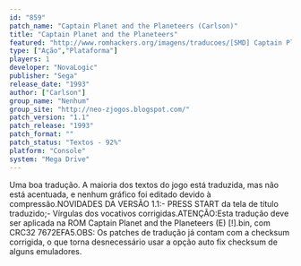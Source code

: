 ```yaml
---
id: "859"
patch_name: "Captain Planet and the Planeteers (Carlson)"
title: "Captain Planet and the Planeteers"
featured: "http://www.romhackers.org/imagens/traducoes/[SMD] Captain Planet and the Planeteers - Carlson - 1.png"
type: ["Ação","Plataforma"]
players: 1
developer: "NovaLogic"
publisher: "Sega"
release_date: "1993"
author: ["Carlson"]
group_name: "Nenhum"
group_site: "http://neo-zjogos.blogspot.com/"
patch_version: "1.1"
patch_release: "1993"
patch_format: ""
patch_status: "Textos - 92%"
platform: "Console"
system: "Mega Drive"
---
```


Uma boa tradução. A maioria dos textos do jogo está traduzida, mas não está acentuada, e nenhum gráfico foi editado devido à compressão.NOVIDADES DA VERSÃO 1.1:- PRESS START da tela de título traduzido;- Vírgulas dos vocativos corrigidas.ATENÇÃO:Esta tradução deve ser aplicada na ROM Captain Planet and the Planeteers (E) [!].bin, com CRC32 7672EFA5.OBS: Os patches de tradução já contam com a checksum corrigida, o que torna desnecessário usar a opção auto fix checksum de alguns emuladores.